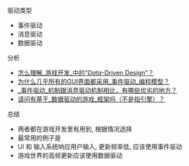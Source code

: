 
驱动类型

- 事件驱动
- 消息驱动
- 数据驱动

分析

- [怎么理解_游戏开发_中的“_Data_-Driven Design”？](https://www.zhihu.com/question/26775352/answer/179974005)
- [为什么几乎所有的GUI界面都采用_事件驱动_编程模型？](https://www.zhihu.com/question/26805116/answer/1468542744)
- [_事件驱动_机制跟消息驱动机制相比，有哪些优劣的地方？](https://www.zhihu.com/question/30393750/answer/2894487050)
- [请问有基于_数据驱动的游戏_框架吗（不是指引擎）？](https://www.zhihu.com/question/35399488/answer/80921496)

总结
- 两者都在游戏开发里有用到, 根据情况选择
- 最常用的例子是
- UI 和 输入系统响应用户输入, 更新频率低, 应该使用事件驱动
- 游戏世界的高频更新应该使用数据驱动

